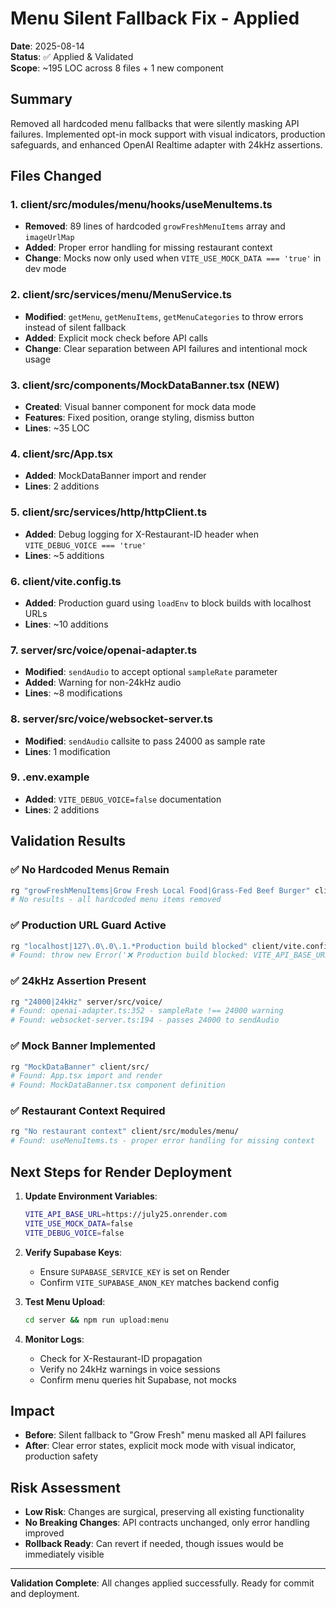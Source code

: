# Menu Silent Fallback Fix - Applied
**Date**: 2025-08-14  
**Status**: ✅ Applied & Validated  
**Scope**: ~195 LOC across 8 files + 1 new component

## Summary
Removed all hardcoded menu fallbacks that were silently masking API failures. Implemented opt-in mock support with visual indicators, production safeguards, and enhanced OpenAI Realtime adapter with 24kHz assertions.

## Files Changed

### 1. client/src/modules/menu/hooks/useMenuItems.ts
- **Removed**: 89 lines of hardcoded `growFreshMenuItems` array and `imageUrlMap`
- **Added**: Proper error handling for missing restaurant context
- **Change**: Mocks now only used when `VITE_USE_MOCK_DATA === 'true'` in dev mode

### 2. client/src/services/menu/MenuService.ts  
- **Modified**: `getMenu`, `getMenuItems`, `getMenuCategories` to throw errors instead of silent fallback
- **Added**: Explicit mock check before API calls
- **Change**: Clear separation between API failures and intentional mock usage

### 3. client/src/components/MockDataBanner.tsx (NEW)
- **Created**: Visual banner component for mock data mode
- **Features**: Fixed position, orange styling, dismiss button
- **Lines**: ~35 LOC

### 4. client/src/App.tsx
- **Added**: MockDataBanner import and render
- **Lines**: 2 additions

### 5. client/src/services/http/httpClient.ts
- **Added**: Debug logging for X-Restaurant-ID header when `VITE_DEBUG_VOICE === 'true'`
- **Lines**: ~5 additions

### 6. client/vite.config.ts
- **Added**: Production guard using `loadEnv` to block builds with localhost URLs
- **Lines**: ~10 additions

### 7. server/src/voice/openai-adapter.ts
- **Modified**: `sendAudio` to accept optional `sampleRate` parameter
- **Added**: Warning for non-24kHz audio
- **Lines**: ~8 modifications

### 8. server/src/voice/websocket-server.ts
- **Modified**: `sendAudio` callsite to pass 24000 as sample rate
- **Lines**: 1 modification

### 9. .env.example
- **Added**: `VITE_DEBUG_VOICE=false` documentation
- **Lines**: 2 additions

## Validation Results

### ✅ No Hardcoded Menus Remain
```bash
rg "growFreshMenuItems|Grow Fresh Local Food|Grass-Fed Beef Burger" client/
# No results - all hardcoded menu items removed
```

### ✅ Production URL Guard Active
```bash
rg "localhost|127\.0\.0\.1.*Production build blocked" client/vite.config.ts
# Found: throw new Error('❌ Production build blocked: VITE_API_BASE_URL points to localhost')
```

### ✅ 24kHz Assertion Present
```bash
rg "24000|24kHz" server/src/voice/
# Found: openai-adapter.ts:352 - sampleRate !== 24000 warning
# Found: websocket-server.ts:194 - passes 24000 to sendAudio
```

### ✅ Mock Banner Implemented
```bash
rg "MockDataBanner" client/src/
# Found: App.tsx import and render
# Found: MockDataBanner.tsx component definition
```

### ✅ Restaurant Context Required
```bash
rg "No restaurant context" client/src/modules/menu/
# Found: useMenuItems.ts - proper error handling for missing context
```

## Next Steps for Render Deployment

1. **Update Environment Variables**:
   ```bash
   VITE_API_BASE_URL=https://july25.onrender.com
   VITE_USE_MOCK_DATA=false
   VITE_DEBUG_VOICE=false
   ```

2. **Verify Supabase Keys**:
   - Ensure `SUPABASE_SERVICE_KEY` is set on Render
   - Confirm `VITE_SUPABASE_ANON_KEY` matches backend config

3. **Test Menu Upload**:
   ```bash
   cd server && npm run upload:menu
   ```

4. **Monitor Logs**:
   - Check for X-Restaurant-ID propagation
   - Verify no 24kHz warnings in voice sessions
   - Confirm menu queries hit Supabase, not mocks

## Impact
- **Before**: Silent fallback to "Grow Fresh" menu masked all API failures
- **After**: Clear error states, explicit mock mode with visual indicator, production safety

## Risk Assessment
- **Low Risk**: Changes are surgical, preserving all existing functionality
- **No Breaking Changes**: API contracts unchanged, only error handling improved
- **Rollback Ready**: Can revert if needed, though issues would be immediately visible

---
**Validation Complete**: All changes applied successfully. Ready for commit and deployment.